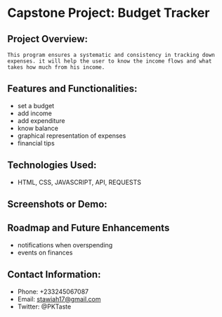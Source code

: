 # Capstone Project: Budget Tracker

## Project Overview:
    This program ensures a systematic and consistency in tracking down expenses. it will help the user to know the income flows and what takes how much from his income.

## Features and Functionalities:
- set a budget 
- add income 
- add expenditure
- know balance
- graphical representation of expenses
- financial tips

## Technologies Used:
- HTML, CSS, JAVASCRIPT, API, REQUESTS
## Screenshots or Demo:

## Roadmap and Future Enhancements
- notifications when overspending
- events on finances
## Contact Information:
- Phone: +233245067087
- Email: stawiah17@gmail.com
- Twitter: @PKTaste